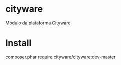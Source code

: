# cityware
Módulo da plataforma Cityware


# Install
composer.phar require cityware/cityware:dev-master
